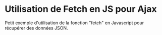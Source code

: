 # Utilisation de Fetch en JS pour Ajax

Petit exemple d'utilisation de la fonction "fetch" en Javascript pour récupérer des données JSON.
